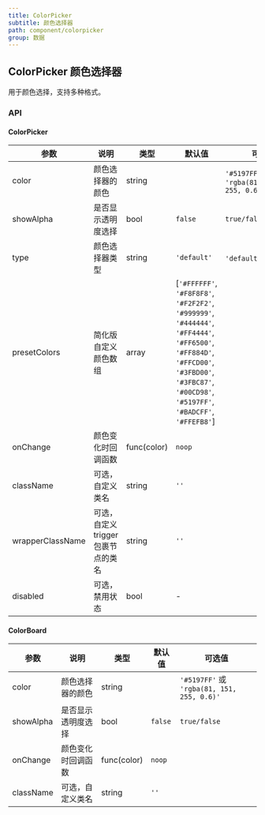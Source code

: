 ```yaml
---
title: ColorPicker
subtitle: 颜色选择器
path: component/colorpicker
group: 数据
---
```


## ColorPicker 颜色选择器

用于颜色选择，支持多种格式。

### API

#### ColorPicker

| 参数            | 说明               | 类型                |  默认值   | 可选值 |
| ------------- | ------------------- | ------------------- | ----------- | --------- |
| color         | 颜色选择器的颜色      | string              |          |   `'#5197FF'` 或  `'rgba(81, 151, 255, 0.6)'`  |
| showAlpha     | 是否显示透明度选择    | bool                | `false`  |   `true/false`     |
| type          | 颜色选择器类型       | string              | `'default'`   |   `'default'`、`'simple'`      |
| presetColors  | 简化版自定义颜色数组  | array | [`'#FFFFFF'`, `'#F8F8F8'`, `'#F2F2F2'`, `'#999999'`, `'#444444'`, `'#FF4444'`, `'#FF6500'`, `'#FF884D'`, `'#FFCD00'`, `'#3FBD00'`, `'#3FBC87'`, `'#00CD98'`, `'#5197FF'`, `'#BADCFF'`, `'#FFEFB8'`] |         |
| onChange      | 颜色变化时回调函数    | func(color)         | `noop`   |         |
| className     | 可选，自定义类名      | string              | `''`     |         |
| wrapperClassName | 可选，自定义trigger包裹节点的类名 | string | `''`    |         |
| disabled        | 可选，禁用状态      | bool                | -       |         |

#### ColorBoard

| 参数            | 说明               | 类型                |  默认值   | 可选值 |
| ------------- | ------------------- | ------------------- | ----------- | --------- |
| color         | 颜色选择器的颜色      | string              |          |   `'#5197FF'` 或  `'rgba(81, 151, 255, 0.6)'`  |
| showAlpha     | 是否显示透明度选择    | bool                | `false`  |   `true/false`     |
| onChange      | 颜色变化时回调函数    | func(color)         | `noop`   |         |
| className     | 可选，自定义类名      | string              | `''`     |         |
